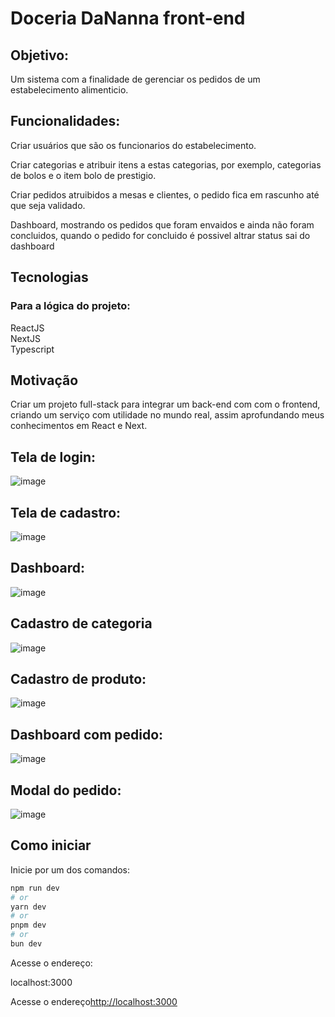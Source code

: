# Doceria DaNanna front-end <br/>

## Objetivo: <br/>
  Um sistema com a finalidade de gerenciar os pedidos de um estabelecimento alimenticio.
## Funcionalidades: <br/>
  Criar usuários que são os funcionarios do estabelecimento. <br/>

  Criar categorias e atribuir itens a estas categorias, por exemplo, categorias de bolos e o item bolo de prestigio.  <br/>
  
  Criar pedidos atruibidos a mesas e clientes, o pedido fica em rascunho até que seja validado. <br/>

  Dashboard, mostrando os pedidos que foram envaidos e ainda não foram concluidos, quando o pedido for concluido é possivel altrar status sai do dashboard  <br/>

## Tecnologias

### Para a lógica do projeto:
  ReactJS <br/>
  NextJS  <br/>
  Typescript  <br/>

## Motivação

  Criar um projeto full-stack para integrar um back-end com com o frontend, criando um serviço com utilidade no mundo real, assim aprofundando meus conhecimentos em React e Next.


## Tela de login: <br/>
![image](https://github.com/yokotaerik/doceriaDaNanna_frontend/assets/142221764/f587ef26-c50f-4eb6-a3e3-0cb1211bab0d)  <br/>

## Tela de cadastro:  <br/>
![image](https://github.com/yokotaerik/doceriaDaNanna_frontend/assets/142221764/7103e4ee-f108-4f35-b94d-d09586819305)  <br/>

## Dashboard: <br/>
![image](https://github.com/yokotaerik/doceriaDaNanna_frontend/assets/142221764/1b7620d8-f36c-4b15-9c26-88339d5dd613) <br/>

## Cadastro de categoria <br/>
![image](https://github.com/yokotaerik/doceriaDaNanna_frontend/assets/142221764/e3a7ffa2-9f4b-48f3-9ee1-4b5e56ebd174) <br/>

## Cadastro de produto: <br/>
![image](https://github.com/yokotaerik/doceriaDaNanna_frontend/assets/142221764/5b2884a9-925a-4325-9043-4dca3f1da8a8) <br/> 

## Dashboard com pedido: <br/>
![image](https://github.com/yokotaerik/doceriaDaNanna_frontend/assets/142221764/597e8ff1-a4d2-45ac-b23e-46061cdf5756) <br/>

## Modal do pedido: <br/>
![image](https://github.com/yokotaerik/doceriaDaNanna_frontend/assets/142221764/c61e961f-06b1-4f03-a5f6-40be79fd8ff5)








## Como iniciar

Inicie por um dos comandos:

```bash
npm run dev
# or
yarn dev
# or
pnpm dev
# or
bun dev
```

Acesse o endereço: 

localhost:3000

Acesse o endereço[http://localhost:3000](http://localhost:3000) 
